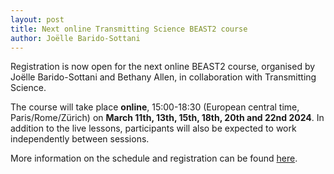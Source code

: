 ```yaml
---
layout: post
title: Next online Transmitting Science BEAST2 course
author: Joëlle Barido-Sottani
---
```


Registration is now open for the next online BEAST2 course, organised by Joëlle Barido-Sottani and Bethany Allen, in collaboration with Transmitting Science. 

The course will take place **online**, 15:00-18:30 (European central time, Paris/Rome/Zürich) on **March 11th, 13th, 15th, 18th, 20th and 22nd 2024**. In addition to the live lessons, participants will also be expected to work independently between sessions.

More information on the schedule and registration can be found [here](https://www.transmittingscience.com/courses/evolution/bayesian-phylogenetic-inference-with-beast2/).